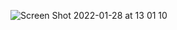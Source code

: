 ![Screen Shot 2022-01-28 at 13 01 10](https://user-images.githubusercontent.com/19520140/151536199-1ada1b4a-6ff0-4f8f-afff-2b3a47b28460.png)
